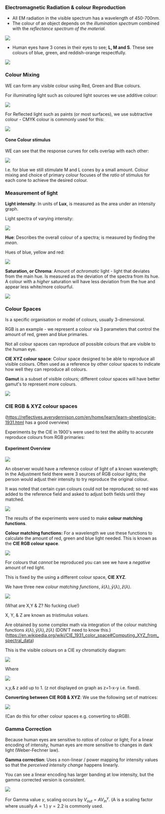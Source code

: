 ### Electromagnetic Radiation & colour Reproduction

- All EM radiation in the visible spectrum has a wavelength of 450-700nm.
- The colour of an object depends on the *illumination spectrum* combined with the *reflectance spectrum of the material.*

![](misc/Pasted%20image%2020231014143248.png)

- Human eyes have 3 cones in their eyes to see; **L, M and S**. These see colours of blue, green, and reddish-orange respectfully.

![](misc/Pasted%20image%2020231014145152.png)

### Colour Mixing

WE can form any visible colour using Red, Green and Blue colours.

For illuminating light such as coloured light sources we use additive colour:

![](misc/Pasted%20image%2020231014145401.png)

For Reflected light such as paints (or most surfaces), we use subtractive colour - CMYK colour is commonly used for this:

![](misc/Pasted%20image%2020231014145918.png)

 #### Cone Colour stimulus
 WE can see that the response curves for cells overlap with each other:
 
![](misc/Pasted%20image%2020231014150128.png)

I.e. for blue we still stimulate M and L cones by a small amount.
Colour mixing and choice of primary colour focuses of the *ratio* of stimulus for each cone to achieve the desired colour.

### Measurement of light

**Light intensity**: In units of **Lux**, is measured as the area under an intensity graph.

Light spectra of varying intensity:

![](misc/Pasted%20image%2020231014153711.png)

**Hue**: Describes the overall colour of a spectra; is measured by finding the *mean*.

Hues of blue, yellow and red:

![](misc/Pasted%20image%2020231014153828.png)

**Saturation, or Chroma**: Amount of *achromatic* light - light that deviates from the main hue. Is measured as the deviation of the spectra from its hue. A colour with a *higher* saturation will have less deviation from the hue and appear less white/more colourful.

![](misc/Pasted%20image%2020231014154029.png)

### Colour Spaces

Is a specific organisation or model of colours, usually 3-dimensional.

RGB is an example - we represent a colour via 3 parameters that control the amount of red, green and blue primaries.

Not all colour spaces can reproduce *all* possible colours that are visible to the human eye.

**CIE XYZ colour space**: Colour space designed to be able to reproduce all visible colours. Often used as a reference by other colour spaces to indicate how well they can reproduce all colours.

**Gamut** is a subset of visible colours; different colour spaces will have better gamut's to represent more colours.

![](misc/Pasted%20image%2020231014161157.png)

### CIE RGB & XYZ colour spaces

(https://reflectives.averydennison.com/en/home/learn/learn-sheeting/cie-1931.html has a good overview)

Experiments by the CIE in 1900's were used to test the ability to accurate reproduce colours from RGB primaries:

#### Experiment Overview

![](misc/Pasted%20image%2020231014162016.png)

An observer would have a reference colour of light of a known wavelength;
In the Adjustment field there were 3 sources of RGB colour lights; the person would adjust their intensity to try reproduce the original colour.

It was noted that certain cyan colours could not be reproduced; so red was added to the reference field and asked to adjust both fields until they matched.

![](misc/Pasted%20image%2020231014162258.png)

The results of the experiments were used to make **colour matching functions**.

**Colour matching functions:** For a wavelength we use these functions to calculate the amount of red, green and blue light needed. This is known as the **CIE RGB colour space**.

![](misc/Pasted%20image%2020231014162550.png)

For colours that *cannot* be reproduced you can see we have a *negative* amount of red light. 

This is fixed by the using a different colour space, **CIE XYZ**.

We have three new *colour matching functions*, $\bar{x}(\lambda), \bar{y}(\lambda), \bar{z}(\lambda)$.   

![](misc/Pasted%20image%2020231014163325.png)

(What are X,Y & Z? No fucking clue!)

X, Y, & Z are known as *tristimulus values*.

Are obtained by some complex math via integration of the colour matching functions $\bar{x}(\lambda), \bar{y}(\lambda), \bar{z}(\lambda)$ (DON'T need to know this.)
(https://en.wikipedia.org/wiki/CIE_1931_color_space#Computing_XYZ_from_spectral_data)

This is the visible colours on a CIE xy chromaticity diagram:

![](misc/Pasted%20image%2020231014163826.png)

Where

![](misc/Pasted%20image%2020231014163904.png)

x,y,& z add up to 1. (z not displayed on graph as z=1-x-y i.e. fixed).

**Converting between CIE RGB & XYZ**: We use the following set of matrices:

![](misc/Pasted%20image%2020231014163530.png)

(Can do this for other colour spaces e.g. converting to sRGB).


### Gamma Correction

Because human eyes are sensitive to *ratios* of colour or light;
For a linear encoding of intensity, human eyes are more sensitive to changes in dark light (Weber-Fechner law).

**Gamma correction**: Uses a non-linear / power mapping for intensity values so that the *perceived intensity change* happens linearly. 

You can see a linear encoding has larger banding at low intensity, but the gamma corrected version is consistent.

![](misc/Pasted%20image%2020231014165732.png) 

For Gamma value $\gamma$, scaling occurs by $V_{out} = AV_{in}^\gamma$. (A is a scaling factor where usually $A=1$.) $\gamma=2.2$ is commonly used.